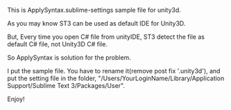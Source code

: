 This is ApplySyntax.sublime-settings sample file for unity3d. 

As you may know ST3 can be used as default IDE for Unity3D. 

But, Every time you open C# file from unityIDE, ST3 detect the file as default C# file, not Unity3D C# file. 

So ApplySyntax is solution for the problem. 

I put the sample file. You have to rename it(remove post fix '.unity3d'), and put the setting file in the folder, 
"/Users/YourLoginName/Library/Application Support/Sublime Text 3/Packages/User". 

Enjoy!




 
